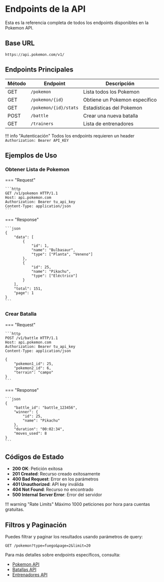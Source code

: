 # Endpoints de la API

Esta es la referencia completa de todos los endpoints disponibles en la Pokemon API.

## Base URL

```
https://api.pokemon.com/v1/
```

## Endpoints Principales

| Método | Endpoint | Descripción |
|--------|----------|-------------|
| GET | `/pokemon` | Lista todos los Pokemon |
| GET | `/pokemon/{id}` | Obtiene un Pokemon específico |
| GET | `/pokemon/{id}/stats` | Estadísticas del Pokemon |
| POST | `/battle` | Crear una nueva batalla |
| GET | `/trainers` | Lista de entrenadores |

!!! info "Autenticación"
    Todos los endpoints requieren un header `Authorization: Bearer API_KEY`

## Ejemplos de Uso

### Obtener Lista de Pokemon

=== "Request"

    ```http
    GET /v1/pokemon HTTP/1.1
    Host: api.pokemon.com
    Authorization: Bearer tu_api_key
    Content-Type: application/json
    ```

=== "Response"

    ```json
    {
        "data": [
            {
                "id": 1,
                "name": "Bulbasaur",
                "type": ["Planta", "Veneno"]
            },
            {
                "id": 25,
                "name": "Pikachu", 
                "type": ["Eléctrico"]
            }
        ],
        "total": 151,
        "page": 1
    }
    ```

### Crear Batalla

=== "Request"

    ```http
    POST /v1/battle HTTP/1.1
    Host: api.pokemon.com
    Authorization: Bearer tu_api_key
    Content-Type: application/json
    
    {
        "pokemon1_id": 25,
        "pokemon2_id": 6,
        "terrain": "campo"
    }
    ```

=== "Response"

    ```json
    {
        "battle_id": "battle_123456",
        "winner": {
            "id": 25,
            "name": "Pikachu"
        },
        "duration": "00:02:34",
        "moves_used": 8
    }
    ```

## Códigos de Estado

- **200 OK**: Petición exitosa
- **201 Created**: Recurso creado exitosamente
- **400 Bad Request**: Error en los parámetros
- **401 Unauthorized**: API key inválida
- **404 Not Found**: Recurso no encontrado
- **500 Internal Server Error**: Error del servidor

!!! warning "Rate Limits"
    Máximo 1000 peticiones por hora para cuentas gratuitas.

## Filtros y Paginación

Puedes filtrar y paginar los resultados usando parámetros de query:

```
GET /pokemon?type=fuego&page=2&limit=20
```

Para más detalles sobre endpoints específicos, consulta:
- [Pokemon API](../api/pokemon.md)
- [Batallas API](../api/batallas.md)
- [Entrenadores API](../api/entrenadores.md)